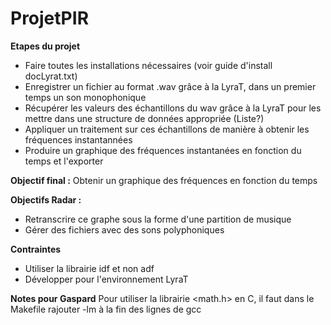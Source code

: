 # ProjetPIR


**Etapes du projet**
- Faire toutes les installations nécessaires (voir guide d'install docLyrat.txt)
- Enregistrer un fichier au format .wav grâce à la LyraT, dans un premier temps un son monophonique
- Récupérer les valeurs des échantillons du wav grâce à la LyraT pour les mettre dans une structure de données appropriée (Liste?)
- Appliquer un traitement sur ces échantillons de manière à obtenir les fréquences instantannées
- Produire un graphique des fréquences instantanées en fonction du temps et l'exporter

**Objectif final :**
Obtenir un graphique des fréquences en fonction du temps

**Objectifs Radar :**
- Retranscrire ce graphe sous la forme d'une partition de musique
- Gérer des fichiers avec des sons polyphoniques

**Contraintes**
- Utiliser la librairie idf et non adf
- Développer pour l'environnement LyraT


**Notes pour Gaspard**
Pour utiliser la librairie <math.h> en C, il faut dans le Makefile rajouter -lm à la fin des lignes de gcc